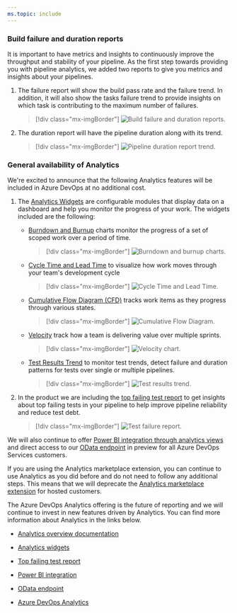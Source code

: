 ```yaml
---
ms.topic: include
---
```


### Build failure and duration reports

It is important to have metrics and insights to continuously improve the throughput and stability of your pipeline. As the first step towards providing you with pipeline analytics, we added two reports to give you metrics and insights about your pipelines.  

1. The failure report will show the build pass rate and the failure trend. In addition, it will also show the tasks failure trend to provide insights on which task is contributing to the maximum number of failures.

    > [!div class="mx-imgBorder"]
    > ![Build failure and duration reports.](../../media/150_22.png "Build failure and duration reports")

2. The duration report will have the pipeline duration along with its trend.

    > [!div class="mx-imgBorder"]
    > ![Pipeline duration report trend.](../../media/150_23.png "Pipeline duration report trend")

### General availability of Analytics

We're excited to announce that the following Analytics features will be included in Azure DevOps at no additional cost. 

1. The [Analytics Widgets](/azure/devops/report/analytics/analytics-widgets?view=azure-devops&preserve-view=true) are configurable modules that display data on a dashboard and help you monitor the progress of your work. The widgets included are the following:

    * [Burndown and Burnup](/azure/devops/report/dashboards/configure-burndown-burnup-widgets?bc=%2fazure%2fdevops%2freport%2fanalytics%2fbreadcrumb%2ftoc.json&toc=%2fazure%2fdevops%2freport%2fanalytics%2ftoc.json&view=azure-devops&preserve-view=true) charts monitor the progress of a set of scoped work over a period of time.

        > [!div class="mx-imgBorder"]
        > ![Burndown and burnup charts.](../../media/150_16.png "Burndown and burnup charts")

    * [Cycle Time and Lead Time](/azure/devops/report/dashboards/cycle-time-and-lead-time?bc=%2fazure%2fdevops%2freport%2fanalytics%2fbreadcrumb%2ftoc.json&toc=%2fazure%2fdevops%2freport%2fanalytics%2ftoc.json&view=azure-devops&preserve-view=true) to visualize how work moves through your team's development cycle

        > [!div class="mx-imgBorder"]
        > ![Cycle Time and Lead Time.](../../media/150_17.png "Cycle Time and Lead Time")

    * [Cumulative Flow Diagram (CFD)](/azure/devops/report/dashboards/cumulative-flow?bc=%2fazure%2fdevops%2freport%2fanalytics%2fbreadcrumb%2ftoc.json&toc=%2fazure%2fdevops%2freport%2fanalytics%2ftoc.json&view=azure-devops&preserve-view=true) tracks work items as they progress through various states.

        > [!div class="mx-imgBorder"]
        > ![Cumulative Flow Diagram.](../../media/150_18.png "Cumulative Flow Diagram")

    * [Velocity](/azure/devops/report/dashboards/team-velocity?bc=%2fazure%2fdevops%2freport%2fanalytics%2fbreadcrumb%2ftoc.json&toc=%2fazure%2fdevops%2freport%2fanalytics%2ftoc.json&view=azure-devops&preserve-view=true) track how a team is delivering value over multiple sprints.

        > [!div class="mx-imgBorder"]
        > ![Velocity chart.](../../media/150_19.png "Velocity chart")

    * [Test Results Trend](/azure/devops/report/dashboards/configure-test-results-trend?view=azure-devops&preserve-view=true) to monitor test trends, detect failure and duration patterns for tests over single or multiple pipelines.

        > [!div class="mx-imgBorder"]
        > ![Test results trend.](../../media/150_20.png "Test results trend")

2. In the product we are including the [top failing test report](/azure/devops/pipelines/test/test-analytics?bc=%2fazure%2fdevops%2freport%2fanalytics%2fbreadcrumb%2ftoc.json&toc=%2fazure%2fdevops%2freport%2fanalytics%2ftoc.json&view=azure-devops&preserve-view=true#view-test-analytics-for-builds) to get insights about top failing tests in your pipeline to help improve pipeline reliability and reduce test debt.

    > [!div class="mx-imgBorder"]
    > ![Test failure report.](../../media/150_21.png "Test failure report")

We will also continue to offer [Power BI integration through analytics views](/azure/devops/report/powerbi/index?view=azure-devops&preserve-view=true) and direct access to our [OData endpoint](/azure/devops/report/extend-analytics/index?view=azure-devops&preserve-view=true) in preview for all Azure DevOps Services customers.

If you are using the Analytics marketplace extension, you can continue to use Analytics as you did before and do not need to follow any additional steps. This means that we will deprecate the [Analytics marketplace extension](https://marketplace.visualstudio.com/items?itemName=ms.vss-analytics) for hosted customers.

The Azure DevOps Analytics offering is the future of reporting and we will continue to invest in new features driven by Analytics. You can find more information about Analytics in the links below.

* [Analytics overview documentation](/azure/devops/report/analytics/what-is-analytics?view=azure-devops&preserve-view=true)

* [Analytics widgets](/azure/devops/report/analytics/analytics-widgets?view=azure-devops&preserve-view=true)

* [Top failing test report](/azure/devops/pipelines/test/test-analytics?bc=%2fazure%2fdevops%2freport%2fanalytics%2fbreadcrumb%2ftoc.json&toc=%2fazure%2fdevops%2freport%2fanalytics%2ftoc.json&view=azure-devops&preserve-view=true#view-test-analytics-for-builds)

* [Power BI integration](/azure/devops/report/powerbi/index?view=azure-devops&preserve-view=true)

* [OData endpoint](/azure/devops/report/extend-analytics/index?view=azure-devops&preserve-view=true)

* [Azure DevOps Analytics](https://channel9.msdn.com/Events/connect/2017/T251)